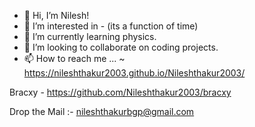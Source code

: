 - 👋 Hi, I’m Nilesh!
- 👀 I’m interested in - (its a function of time)
- 🌱 I’m currently learning physics.
- 💞️ I’m looking to collaborate on coding projects.
- 📫 How to reach me ...
~ https://nileshthakur2003.github.io/Nileshthakur2003/


 Bracxy - https://github.com/Nileshthakur2003/bracxy



Drop the Mail :- nileshthakurbgp@gmail.com

